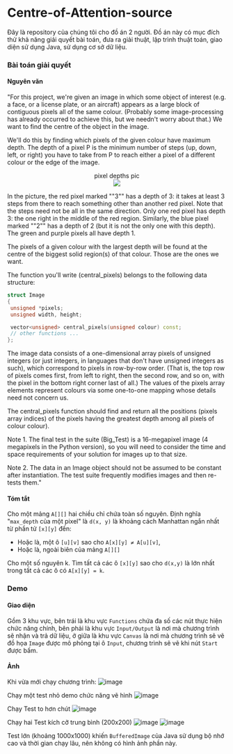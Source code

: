 # Centre-of-Attention-source

Đây là repository của chúng tôi cho đồ án 2 người. Đồ án này có mục đích thử khả năng giải quyết bài toán, đưa ra giải thuật, lập trình thuật toán, giao diện sử dụng Java, sử dụng cơ sở dữ liệu.

### Bài toán giải quyết
#### Nguyên văn
"For this project, we're given an image in which some object of interest (e.g. a face, or a license plate, or an aircraft) appears as a large block of contiguous pixels all of the same colour. (Probably some image-processing has already occurred to achieve this, but we needn't worry about that.) We want to find the centre of the object in the image.

We'll do this by finding which pixels of the given colour have maximum depth. The depth of a pixel P is the minimum number of steps (up, down, left, or right) you have to take from P to reach either a pixel of a different colour or the edge of the image.

<p align="center">
pixel depths pic<br>
<img src="https://user-images.githubusercontent.com/24392632/86234745-9a4c5f00-bbc1-11ea-927b-f2e6ae686772.png">
</p>

In the picture, the red pixel marked ""3"" has a depth of 3: it takes at least 3 steps from there to reach something other than another red pixel. Note that the steps need not be all in the same direction. Only one red pixel has depth 3: the one right in the middle of the red region. Similarly, the blue pixel marked ""2"" has a depth of 2 (but it is not the only one with this depth). The green and purple pixels all have depth 1.

The pixels of a given colour with the largest depth will be found at the centre of the biggest solid region(s) of that colour. Those are the ones we want.

The function you'll write (central_pixels) belongs to the following data structure:

```cpp
struct Image
{
 unsigned *pixels;
 unsigned width, height;

 vector<unsigned> central_pixels(unsigned colour) const;
 // other functions ...
};
```

The image data consists of a one-dimensional array pixels of unsigned integers (or just integers, in languages that don't have unsigned integers as such), which correspond to pixels in row-by-row order. (That is, the top row of pixels comes first, from left to right, then the second row, and so on, with the pixel in the bottom right corner last of all.) The values of the pixels array elements represent colours via some one-to-one mapping whose details need not concern us.

The central_pixels function should find and return all the positions (pixels array indices) of the pixels having the greatest depth among all pixels of colour colour).

Note 1. The final test in the suite (Big_Test) is a 16-megapixel image (4 megapixels in the Python version), so you will need to consider the time and space requirements of your solution for images up to that size.

Note 2. The data in an Image object should not be assumed to be constant after instantiation. The test suite frequently modifies images and then re-tests them."

#### Tóm tắt
Cho một mảng `A[][]` hai chiều chỉ chứa toàn số nguyên. Định nghĩa "`max_depth` của một pixel" là `d(x, y)` là khoảng cách Manhattan ngắn nhất từ phần tử `[x][y]` đến:
- Hoặc là, một ô `[u][v]` sao cho `A[x][y] ≠ A[u][v]`,
- Hoặc là, ngoài biên của mảng `A[][]`

Cho một số nguyên k. Tìm tất cả các ô `[x][y]` sao cho `d(x,y)` là lớn nhất trong tất cả các ô có `A[x][y] = k`.


### Demo
#### Giao diện
Gồm 3 khu vực, bên trái là khu vực `Functions` chứa đa số các nút thực hiện chức năng chính, bên phải là khu vực `Input/Output` là nơi mà chương trình sẽ nhận và trả dữ liệu, ở giữa là khu vực `Canvas` là nơi mà chương trình sẽ vẽ đồ họa `Image` được mô phỏng tại ô `Input`, chương trình sẽ vẽ khi nút `Start` được bấm.

#### Ảnh
Khi vừa mới chạy chương trình:
![image](https://user-images.githubusercontent.com/24392632/85954634-22a0e900-b9a3-11ea-9e67-d9b745a03f0d.png)

Chạy một test nhỏ demo chức năng vẽ hình
![image](https://user-images.githubusercontent.com/24392632/85954969-a2c84e00-b9a5-11ea-9b0d-810b3be62f5d.png)

Chạy Test to hơn chút
![image](https://user-images.githubusercontent.com/24392632/85954644-35b3b900-b9a3-11ea-8a0c-44b433a93d40.png)

Chạy hai Test kích cỡ trung bình (200x200)
![image](https://user-images.githubusercontent.com/24392632/85954663-58de6880-b9a3-11ea-830f-0686e488667a.png)
![image](https://user-images.githubusercontent.com/24392632/85954727-a8249900-b9a3-11ea-8e24-60b11bf68957.png)

Test lớn (khoảng 1000x1000) khiến `BufferedImage` của Java sử dụng bộ nhớ cao và thời gian chạy lâu, nên không có hình ảnh phần này.
